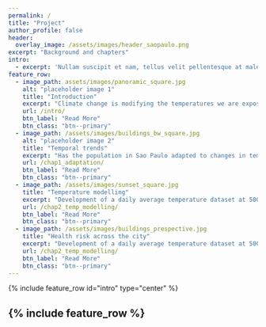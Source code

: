 ```yaml
---
permalink: /
title: "Project"
author_profile: false
header:
  overlay_image: /assets/images/header_saopaulo.png
excerpt: "Background and chapters"
intro: 
  - excerpt: 'Nullam suscipit et nam, tellus velit pellentesque at malesuada, enim eaque. Quis nulla, netus tempor in diam gravida tincidunt, *proin faucibus* voluptate felis id sollicitudin. Centered with `type="center"`'
feature_row:
  - image_path: assets/images/panoramic_square.jpg
    alt: "placeholder image 1"
    title: "Introduction"
    excerpt: "Climate change is modifying the temperatures we are exposed to. Here we discuss how projects like this one can help us understand what are the consequences and how can we prepare."
    url: /intro/
    btn_label: "Read More"
    btn_class: "btn--primary"
  - image_path: /assets/images/buildings_bw_square.jpg
    alt: "placeholder image 2"
    title: "Temporal trends"
    excerpt: "Has the population in Sao Paulo adapted to changes in temperature? If so, has everyone in the population experienced the same levels of adaptation? Read more to get the answers."
    url: /chap1_adaptation/
    btn_label: "Read More"
    btn_class: "btn--primary"
  - image_path: /assets/images/sunset_square.jpg
    title: "Temperature modelling"
    excerpt: "Development of a daily average temperature dataset at 500m2 spatial resolution for the municpality of Sao Paulo, Brazil. Access to code and data."
    url: /chap2_temp_modelling/
    btn_label: "Read More"
    btn_class: "btn--primary"
  - image_path: /assets/images/buildings_prespective.jpg
    title: "Health risk across the city"
    excerpt: "Development of a daily average temperature dataset at 500m2 spatial resolution for the municpality of Sao Paulo, Brazil. Access to code and data."
    url: /chap2_temp_modelling/
    btn_label: "Read More"
    btn_class: "btn--primary"
---
```


{% include feature_row id="intro" type="center" %}

{% include feature_row %}
---


